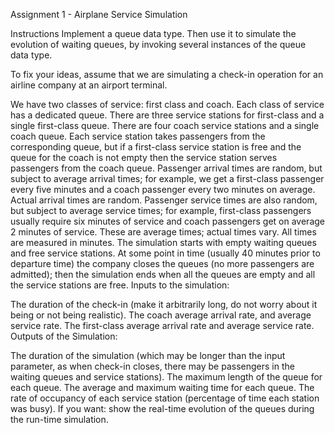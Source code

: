 Assignment 1 - Airplane Service Simulation

Instructions
Implement a queue data type. Then use it to simulate the evolution of waiting queues, by invoking several instances of the queue data type.

To fix your ideas, assume that we are simulating a check-in operation for an airline company at an airport terminal. 

We have two classes of service: first class and coach. Each class of service has a dedicated queue.
There are three service stations for first-class and a single first-class queue.
There are four coach service stations and a single coach queue.
Each service station takes passengers from the corresponding queue, but if a first-class service station is free and the queue for the coach is not empty then the service station serves passengers from the coach queue.
Passenger arrival times are random, but subject to average arrival times; for example, we get a first-class passenger every five minutes and a coach passenger every two minutes on average. Actual arrival times are random.
Passenger service times are also random, but subject to average service times; for example, first-class passengers usually require six minutes of service and coach passengers get on average 2 minutes of service. These are average times; actual times vary. All times are measured in minutes.
The simulation starts with empty waiting queues and free service stations. At some point in time (usually 40 minutes prior to departure time) the company closes the queues (no more passengers are admitted); then the simulation ends when all the queues are empty and all the service stations are free.
Inputs to the simulation:

The duration of the check-in (make it arbitrarily long, do not worry about it being or not being realistic).
The coach average arrival rate, and average service rate.
The first-class average arrival rate and average service rate.
Outputs of the Simulation:

The duration of the simulation (which may be longer than the input parameter, as when check-in closes, there may be passengers in the waiting queues and service stations).
The maximum length of the queue for each queue.
The average and maximum waiting time for each queue.
The rate of occupancy of each service station (percentage of time each station was busy).
If you want: show the real-time evolution of the queues during the run-time simulation.

